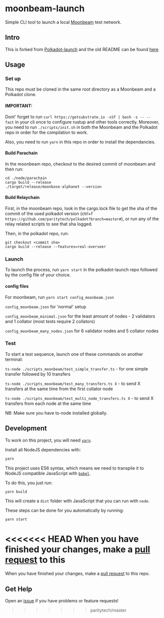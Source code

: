# moonbeam-launch
 Simple CLI tool to launch a local [Moonbeam](https://github.com/PureStake/moonbeam) test network.

## Intro

This is forked from [Polkadot-launch](https://github.com/shawntabrizi/polkadot-launch) and the old README can be found [here](./README.md)

## Usage

### Set up

This repo must be cloned in the same root directory as a Moonbeam and a Polkadot clone.

#### IMPORTANT: 
Dont' forget to run `curl https://getsubstrate.io -sSf | bash -s -- --fast` in your cli once to configure rustup and other tools correctly.
Moreover, you need to run `./scripts/init.sh` in both the Moonbeam and the Polkadot repo in order for the compilation to work.

Also, you need to run `yarn` in this repo in order to install the dependancies.

#### Build Parachain

In the moonbeam repo, checkout to the desired commit of moonbeam and then run:

```
cd ./node/parachain
cargo build --release
./target/release/moonbase-alphanet --version
```

#### Build Relaychain
First, in the moonbeam repo, look in the cargo.lock file to get the sha of the commit of the used polkadot version (ctrl+f `https://github.com/paritytech/polkadot?branch=master#`), or run any of the relay related scripts to see that sha logged.

Then, in the polkadot repo, run:
```
git checkout <commit sha>
cargo build --release --features=real-overseer
```

### Launch

To launch the process, run `yarn start` in the polkadot-launch repo followed by the config file of your choice.

#### config files

For moonbeam, run `yarn start config_moonbeam.json`

`config_moonbeam.json` for 'normal' setup

`config_moonbeam_minimal.json` for the least amount of nodes - 2 validators and 1 collator (most tests require 2 collators)

`config_moonbeam_many_nodes.json` for 6 validator nodes and 5 collator nodes


### Test
To start a test sequence, launch one of these commands on another terminal:

`ts-node ./scripts_moonbeam/test_simple_transfer.ts` - for one simple transfer followed by 10 transfers

`ts-node ./scripts_moonbeam/test_many_transfers.ts X` - to send X transfers at the same time from the first collator node

`ts-node ./scripts_moonbeam/test_multi_node_transfers.ts X` - to send X transfers from each node at the same time

NB: Make sure you have ts-node installed globally.

## Development

To work on this project, you will need [`yarn`](https://yarnpkg.com/).

Install all NodeJS dependencies with:

```bash
yarn
```

This project uses ES6 syntax, which means we need to transpile it to NodeJS compatible JavaScript with [`babel`](https://babeljs.io/).

To do this, you just run:

```bash
yarn build
```

This will create a `dist` folder with JavaScript that you can run with `node`.

These steps can be done for you automatically by running:

```bash
yarn start
```

<<<<<<< HEAD
When you have finished your changes, make a [pull request](https://github.com/shawntabrizi/polkadot-launch/pulls) to this 
=======
When you have finished your changes, make a [pull request](https://github.com/paritytech/polkadot-launch/pulls) to this repo.

## Get Help

Open an [issue](https://github.com/paritytech/polkadot-launch/issues) if you have problems or feature requests!
>>>>>>> paritytech/master
